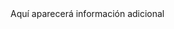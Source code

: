 <div id="info">Aquí aparecerá información adicional</div>

<script>
document.getElementById("info").textContent = ".";
</script>
